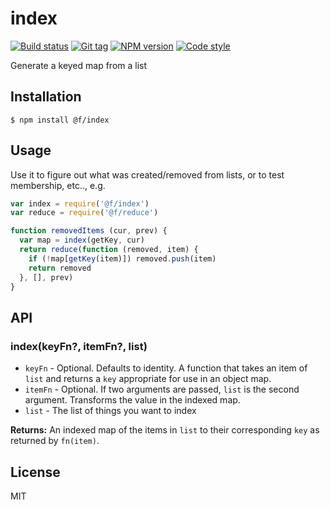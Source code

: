 
# index

[![Build status][travis-image]][travis-url]
[![Git tag][git-image]][git-url]
[![NPM version][npm-image]][npm-url]
[![Code style][standard-image]][standard-url]

Generate a keyed map from a list

## Installation

    $ npm install @f/index

## Usage

Use it to figure out what was created/removed from lists, or to test membership, etc.., e.g.

```js
var index = require('@f/index')
var reduce = require('@f/reduce')

function removedItems (cur, prev) {
  var map = index(getKey, cur)
  return reduce(function (removed, item) {
    if (!map[getKey(item)]) removed.push(item)
    return removed
  }, [], prev)
}
```

## API

### index(keyFn?, itemFn?, list)

- `keyFn` - Optional. Defaults to identity. A function that takes an item of `list` and returns a `key` appropriate for use in an object map.
- `itemFn` - Optional. If two arguments are passed, `list` is the second argument. Transforms the value in the indexed map.
- `list` - The list of things you want to index

**Returns:** An indexed map of the items in `list` to their corresponding `key` as returned by `fn(item)`.

## License

MIT

[travis-image]: https://img.shields.io/travis/micro-js/index.svg?style=flat-square
[travis-url]: https://travis-ci.org/micro-js/index
[git-image]: https://img.shields.io/github/tag/micro-js/index.svg?style=flat-square
[git-url]: https://github.com/micro-js/index
[standard-image]: https://img.shields.io/badge/code%20style-standard-brightgreen.svg?style=flat-square
[standard-url]: https://github.com/feross/standard
[npm-image]: https://img.shields.io/npm/v/@f/index.svg?style=flat-square
[npm-url]: https://npmjs.org/package/@f/index
